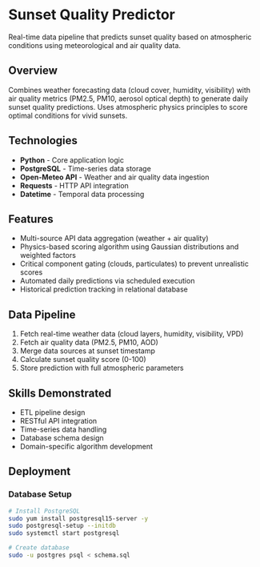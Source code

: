 # Sunset Quality Predictor

Real-time data pipeline that predicts sunset quality based on atmospheric conditions using meteorological and air quality data.

## Overview
Combines weather forecasting data (cloud cover, humidity, visibility) with air quality metrics (PM2.5, PM10, aerosol optical depth) to generate daily sunset quality predictions. Uses atmospheric physics principles to score optimal conditions for vivid sunsets.

## Technologies
- **Python** - Core application logic
- **PostgreSQL** - Time-series data storage
- **Open-Meteo API** - Weather and air quality data ingestion
- **Requests** - HTTP API integration
- **Datetime** - Temporal data processing

## Features
- Multi-source API data aggregation (weather + air quality)
- Physics-based scoring algorithm using Gaussian distributions and weighted factors
- Critical component gating (clouds, particulates) to prevent unrealistic scores
- Automated daily predictions via scheduled execution
- Historical prediction tracking in relational database

## Data Pipeline
1. Fetch real-time weather data (cloud layers, humidity, visibility, VPD)
2. Fetch air quality data (PM2.5, PM10, AOD)
3. Merge data sources at sunset timestamp
4. Calculate sunset quality score (0-100)
5. Store prediction with full atmospheric parameters

## Skills Demonstrated
- ETL pipeline design
- RESTful API integration
- Time-series data handling
- Database schema design
- Domain-specific algorithm development

## Deployment

### Database Setup
```bash
# Install PostgreSQL
sudo yum install postgresql15-server -y
sudo postgresql-setup --initdb
sudo systemctl start postgresql

# Create database
sudo -u postgres psql < schema.sql
